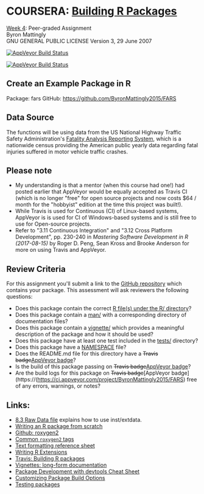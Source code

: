 # COURSERA: [Building R Packages](https://www.coursera.org/learn/r-packages/)
[Week 4](https://www.coursera.org/learn/r-packages/home/week/4): Peer-graded Assignment   
Byron Mattingly   
GNU GENERAL PUBLIC LICENSE Version 3, 29 June 2007   

[![AppVeyor Build Status](https://ci.appveyor.com/api/projects/status/github/ByronMattingly2015/FARS?branch=master&svg=true)](https://ci.appveyor.com/project/ByronMattingly2015/FARS)

[![AppVeyor Build Status](https://ci.appveyor.com/api/projects/status/github/ByronMattingly2015/FARS?branch=master&svg=true)](https://ci.appveyor.com/project/ByronMattingly2015/FARS)


## Create an Example Package in R 

Package: fars
GitHub:  https://github.com/ByronMattingly2015/FARS

## Data Source

The functions will be using data from the US National Highway Traffic Safety 
Administration's [Fatality Analysis Reporting System](https://www.nhtsa.gov/research-data/fatality-analysis-reporting-system-fars),
which is a nationwide census providing the American public yearly data regarding
fatal injuries suffered in motor vehicle traffic crashes.

## Please note
* My understanding is that a mentor (when this course had one!) had posted earlier that AppVeyor would be equally accepted as Travis CI (which is no longer "free" for open source projects and now costs $64 / month for the "hobbyist" edition at the time this project was built!).
* While Travis is used for Continuous (CI) of Linux-based systems, AppVeyor is is used for CI of Windows-based systems and is still free to use for Open-source projects.
* Refer to "3.11 Continuous Integration" and "3.12 Cross Platform Development", pp. 230-240 in <em>Mastering Software Development in R (2017-08-15)</em> by Roger D. Peng, Sean Kross and Brooke Anderson for more on using Travis and AppVeyor.

## Review Criteria

For this assignment you'll submit a link to the [GitHub repository](https://github.com/ByronMattingly2015/FARS) which contains
your package. This assessment will ask reviewers the following questions:

* Does this package contain the correct [R file(s) under the R/ directory](https://github.com/ByronMattingly2015/FARS/tree/master/R)?   
* Does this package contain a 
[man/](https://github.com/ByronMattingly2015/FARS/tree/master/man) with a corresponding directory of documentation files?
* Does this package contain a 
[vignette/](https://github.com/ByronMattingly2015/FARS/blob/master/vignettes/fars.Rmd) 
which provides a meaningful description of the package and how it should be 
used?
* Does this package have at least one test included in the [tests/](https://github.com/ByronMattingly2015/FARS/tree/master/tests/testthat) directory?
* Does this package have a [NAMESPACE](https://github.com/ByronMattingly2015/FARS/blob/master/NAMESPACE) file?
* Does the README.md file for this directory have a <s>Travis badge</s>[AppVeyor badge](https://ci.appveyor.com/project/ByronMattingly2015/FARS)?
* Is the build of this package passing on <s>Travis badge</s>[AppVeyor badge](https://ci.appveyor.com/project/ByronMattingly2015/FARS)?
* Are the build logs for this package on <s>Travis badge</s>[AppVeyor badge](https://(https://ci.appveyor.com/project/ByronMattingly2015/FARS) free of any errors, warnings, or notes?

## Links:
* [8.3 Raw Data file](https://r-pkgs.org/data.html#sec-data-extdata) explains how to use inst/extdata.
* [Writing an R package from scratch](https://hilaryparker.com/2014/04/29/writing-an-r-package-from-scratch/)    
* [Github: roxygen2](https://github.com/klutometis/roxygen#roxygen2)   
* [Common `roxygen2` tags](https://bookdown.org/rdpeng/RProgDA/documentation.html#common-roxygen2-tags)
* [Text formatting reference sheet](https://cran.r-project.org/web/packages/roxygen2/vignettes/formatting.html)
* [Writing R Extensions](https://cran.r-project.org/doc/manuals/R-exts.html#Creating-R-packages)
* [Travis: Building R packages](https://docs.travis-ci.com/user/languages/r/)
* [Vignettes: long-form documentation](http://r-pkgs.had.co.nz/vignettes.html)
* [Package Development with devtools Cheat Sheet](https://www.rstudio.com/wp-content/uploads/2015/03/devtools-cheatsheet.pdf)
* [Customizing Package Build Options](https://support.rstudio.com/hc/en-us/articles/200486518-Customizing-Package-Build-Options)
* [Testing packages](http://r-pkgs.had.co.nz/tests.html)
